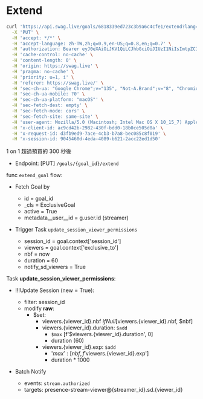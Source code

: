 # Extend

```bash
curl 'https://api.swag.live/goals/6818339ed723c3b9a6c4cfe1/extend?lang=zh-hant' \
  -X 'PUT' \
  -H 'accept: */*' \
  -H 'accept-language: zh-TW,zh;q=0.9,en-US;q=0.8,en;q=0.7' \
  -H 'authorization: Bearer eyJ0eXAiOiJKV1QiLCJhbGciOiJIUzI1NiIsImtpZCI6IjBjOTNkZTgzIn0.eyJzdWIiOiI2ODAwYTkwNzNlMGMzNDY1MzE5NThiMDMiLCJqdGkiOiJmc2xORDQ1RGV4Y3I3S0lpIiwiaXNzIjoiYXBpLnN3YWcubGl2ZSIsImF1ZCI6ImFwaS5zd2FnLmxpdmUiLCJpYXQiOjE3NDY0MTU4NTQsImV4cCI6MTc0NjQxOTQ1NCwidmVyc2lvbiI6Miwic2NvcGVzIjpbIlBBSUQiLCJIVU1BTiIsIkNSRUFUT1IiXSwibWV0YWRhdGEiOnsiZmluZ2VycHJpbnQiOiJkMjc5M2RkNCIsImZsYXZvciI6InN3YWcubGl2ZSIsIm9yaWdpbmFsIjp7ImlhdCI6MTc0NTgwNzc5OSwibWV0aG9kIjoicGFzc3dvcmQifX19.YMxdftUERTBjcYuew2iWKjOLt0tZ8t7TEymSiSKoUqo' \
  -H 'cache-control: no-cache' \
  -H 'content-length: 0' \
  -H 'origin: https://swag.live' \
  -H 'pragma: no-cache' \
  -H 'priority: u=1, i' \
  -H 'referer: https://swag.live/' \
  -H 'sec-ch-ua: "Google Chrome";v="135", "Not-A.Brand";v="8", "Chromium";v="135"' \
  -H 'sec-ch-ua-mobile: ?0' \
  -H 'sec-ch-ua-platform: "macOS"' \
  -H 'sec-fetch-dest: empty' \
  -H 'sec-fetch-mode: cors' \
  -H 'sec-fetch-site: same-site' \
  -H 'user-agent: Mozilla/5.0 (Macintosh; Intel Mac OS X 10_15_7) AppleWebKit/537.36 (KHTML, like Gecko) Chrome/135.0.0.0 Safari/537.36' \
  -H 'x-client-id: ac9cd42b-2982-430f-bdd0-18b0ce505d0a' \
  -H 'x-request-id: d3fb9ed9-7ace-4cb3-b7a8-bec085c8f019' \
  -H 'x-session-id: 9045460d-4eda-4089-b621-2acc22ed1d50'
```

1 on 1 超過預買的 300 秒後

- Endpoint: [PUT] `/goals/{goal_id}/extend`

func `extend_goal` flow:

- Fetch Goal by
  - id                 = goal_id
  - _cls               = ExclusiveGoal
  - active             = True
  - metadata__user__id = g.user.id (streamer)

- Trigger Task `update_session_viewer_permissions`
  - session_id        = goal.context['session_id']
  - viewers           = goal.context['exclusive_to']
  - nbf               = now
  - duration          = 60
  - notify_sd_viewers = True

Task **update_session_viewer_permissions**:

- !!!Update Session (new = True):
  - filter: session_id
  - modify __raw__:
    - $set:
      - viewers.{viewer_id}.nbf $ifNull [$viewers.{viewer_id}.nbf, $nbf]
      - viewers.{viewer_id}.duration: `$add`
        - `$max` [f'$viewers.{viewer_id}.duration', 0]
        - duration (60)
      - viewers.{viewer_id}.exp: `$add`
        - '$max': [nbf, f'$viewers.{viewer_id}.exp']
        - duration * 1000

- Batch Notify
  - events: `stream.authorized`
  - targets: presence-stream-viewer@{streamer_id}.sd.{viewer_id}
